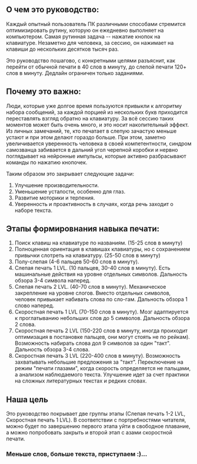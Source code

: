 ## О чем это руководство:

Каждый опытный пользователь ПК различными способами стремится оптимизировать рутину, которую он ежедневно выполняет на компьютером. 
Самая рутинная задача -- нажатие кнопок на клавиатуре. Незаметно для человека, за сессию, он нажимает на клавиши до нескольких десятков тысяч раз.

Это руководство пошагово, с конкретными целями разъяснит, как перейти от обычной печати в 40 слов в минуту, до слепой печати 120+ слов в минуту. Дедлайн ограничен только заданиями.

## Почему это важно:
Люди, которые уже долгое время пользуются привыкли к алгоритму набора сообщений, за каждой порцией из нескольких букв приходится переставлять взгляд обратно на клавиатуру. За всё сессию таких моментов может быть очень много, и это носит накопительный эффект. 
Из личных замечаний, те, кто печатает в слепую зачастую меньше устают и при этом делают гораздо больше. При этом, заметно увеличивается уверенность человека в своей компетентности, синдром самозванца забивается в дальний угол черепной коробки и нервно поглядывает на нейронные импульсы, которые активно разбрасывают команды по нажатию кнопочек.

Таким образом это закрывает следующие задачи:
1. Улучшение производительности.
2. Уменьшение усталости, особенно для глаз.
3. Развитие моторики и терпения.
4. Уверенность и проактивность в случаях, когда речь заходит о наборе текста. 

## Этапы формировнания навыка печати:
1. Поиск клавиш на клавиатуре по названиям. (15-25 слов в минуту)
2. Полноценная ориентация в клавишах клавиатуры, но с сохранением привычки слотреть на клавиатуру. (25-50 слов в минуту)
3. Полу-слепая (4-6 пальцев  50-60 слов в минуту).
4. Слепая печать 1 LVL. (10 пальцев, 30-40 слов в минуту). Есть машинальные действия на уровне отдельных символов. Дальность обзора 3-4 символа наперед.
5. Слепая печать 2 LVL. (40-70 слов в минуту). Механическое закрепление на уровне слогов. Вместо отдельных символов, человек привыкает  набивать слова по сло-гам. Дальность обзора 1 слово наперед.
6. Скоростная печать 1 LVL (70-150 слов в минуту). Мозг адаптируется к проглатыванию небольших слов до 5 символов. Дальность обзора 2 слова.
7. Скоростная печать 2 LVL (150-220 слов в минуту, иногда проиходит оптимизация в постановке пальцев, они могут стоять не по рейкам). Возможность набирать слова дол 9 символов за один "такт". Дальность обзора 3-4 слова.
8. Скоростная печать 3 LVL (220-400 слов в минуту). Возможность захватывать небольшие предложения за "такт". Переключение на режим "печати глазами", когда скорость определяется не пальцами, а анализом наблюдаемого текста. Улучшение идет за счет практики на сложных литературных текстах и редких словах.

## Наша цель

Это руководство покрывает две группы этапы (Слепая печать 1-2 LVL, Скоростная печать 1 LVL).
В соответствии с портребностями читателя, можно будет по завершению первого этапа уйти в свободное плавание, а можно попробовать закрыть и второй этап с азами скоростной печати.

### Меньше слов, больше текста, приступаем :)...
